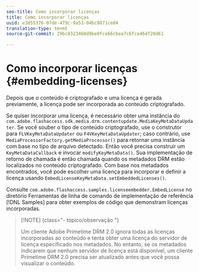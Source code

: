 ```yaml
---
seo-title: Como incorporar licenças
title: Como incorporar licenças
uuid: e3d55376-07de-479c-9a53-04bc8071ced4
translation-type: tm+mt
source-git-commit: 29bc8323460d9be0fce66cbea7c6fce46df20d61

---
```



# Como incorporar licenças {#embedding-licenses}

Depois que o conteúdo é criptografado e uma licença é gerada previamente, a licença pode ser incorporada ao conteúdo criptografado.

Se quiser incorporar uma licença, é necessário obter uma instância do `com.adobe.flashaccess.sdk.media.drm.contentupdate.MediaKeyMetaDataUpdater`. Se você souber o tipo de conteúdo criptografado, use o construtor para `FLVKeyMetaDataUpdater` ou `F4VKeyMetaDataUpdater`; caso contrário, use `MediaProcessorFactory.getMediaProcessor()` para retornar uma instância com base no tipo de arquivo detectado. Então você precisa construir um `KeyMetaDataCallback` e invocar `modifyKeyMetaData()`. Sua implementação de retorno de chamada é então chamada quando os metadados DRM estão localizados no conteúdo criptografado. Com base nos metadados encontrados, você pode escolher uma licença para incorporar e definir a licença usando `EmbedLicenseKeyMetaData.setEmbeddedLicenses()`.

Consulte `com.adobe.flashaccess.samples.licenseembedder.EmbedLicense` no diretório Ferramentas de linha de comando de implementação de referência [!DNL Samples] para obter exemplos de código que demonstram licenças incorporadas.

>[!NOTE] {class=&quot;- tópico/observação &quot;}
>
>Um cliente Adobe Primetime DRM 2.0 ignora todas as licenças incorporadas ao conteúdo e tenta obter uma licença do servidor de licença especificado nos metadados. No entanto, se os metadados indicarem que nenhum servidor de licença está disponível, um cliente Primetime DRM 2.0 precisa ser atualizado antes que você possa visualizar o conteúdo.

